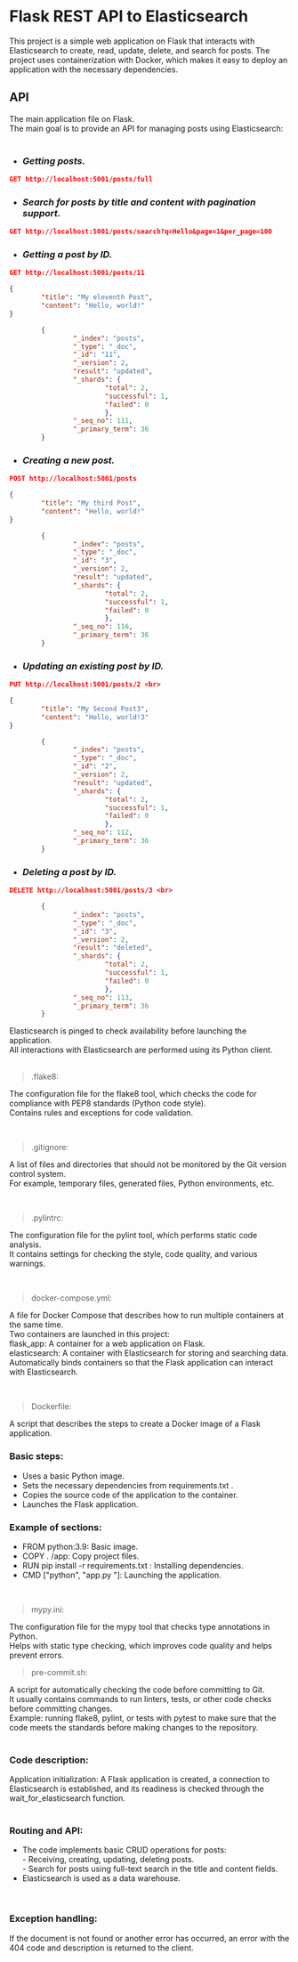 # Flask REST API to Elasticsearch

This project is a simple web application on Flask that interacts with Elasticsearch to create, read, update, delete, and search for posts.
The project uses containerization with Docker, which makes it easy to deploy an application with the necessary dependencies.


## API

The main application file on Flask. <br>
The main goal is to provide an API for managing posts using Elasticsearch:
<br>
<br>
* ### _Getting posts._ <br>

```json
GET http://localhost:5001/posts/full
```

* ### _Search for posts by title and content with pagination support._ <br>

```json
GET http://localhost:5001/posts/search?q=Hello&page=1&per_page=100
```

* ### _Getting a post by ID._ <br>

```json
GET http://localhost:5001/posts/11
```

```json
{
        "title": "My eleventh Post",
        "content": "Hello, world!"
}
```
```json
        {
                "_index": "posts",
                "_type": "_doc",
                "_id": "11",
                "_version": 2,
                "result": "updated",
                "_shards": {
                        "total": 2,
                        "successful": 1,
                        "failed": 0
                        },
                "_seq_no": 111,
                "_primary_term": 36
        }
```

* ### _Creating a new post._

```json
POST http://localhost:5001/posts
```

```json
{
        "title": "My third Post",
        "content": "Hello, world!"
}
```

```json
        {
                "_index": "posts",
                "_type": "_doc",
                "_id": "3",
                "_version": 2,
                "result": "updated",
                "_shards": {
                        "total": 2,
                        "successful": 1,
                        "failed": 0
                        },
                "_seq_no": 116,
                "_primary_term": 36
        }
```

* ### _Updating an existing post by ID._

```json
PUT http://localhost:5001/posts/2 <br>
```

```json
{
        "title": "My Second Post3",
        "content": "Hello, world!3"
}
```
```json
        {
                "_index": "posts",
                "_type": "_doc",
                "_id": "2",
                "_version": 2,
                "result": "updated",
                "_shards": {
                        "total": 2,
                        "successful": 1,
                        "failed": 0
                        },
                "_seq_no": 112,
                "_primary_term": 36
        }
```

* ### _Deleting a post by ID._

```json
DELETE http://localhost:5001/posts/3 <br>
```

```json
        {
                "_index": "posts",
                "_type": "_doc",
                "_id": "3",
                "_version": 2,
                "result": "deleted",
                "_shards": {
                        "total": 2,
                        "successful": 1,
                        "failed": 0
                        },
                "_seq_no": 113,
                "_primary_term": 36
        }
```

Elasticsearch is pinged to check availability before launching the application. <br>
All interactions with Elasticsearch are performed using its Python client. <br>
<br>

>.flake8:<br>

The configuration file for the flake8 tool, which checks the code for compliance with PEP8 standards (Python code style). <br>
Contains rules and exceptions for code validation.</p> <br>


>.gitignore:<br>

A list of files and directories that should not be monitored by the Git version control system. <br>
For example, temporary files, generated files, Python environments, etc.</p> <br>


>.pylintrc:<br>

The configuration file for the pylint tool, which performs static code analysis. <br>
It contains settings for checking the style, code quality, and various warnings.</p> <br>


>docker-compose.yml:<br>

A file for Docker Compose that describes how to run multiple containers at the same time. <br>
Two containers are launched in this project: <br>
    flask_app: A container for a web application on Flask. <br>
    elasticsearch: A container with Elasticsearch for storing and searching data. <br>
Automatically binds containers so that the Flask application can interact with Elasticsearch.</p> <br>


>Dockerfile:<br>

A script that describes the steps to create a Docker image of a Flask application. <br>
### Basic steps:
- Uses a basic Python image. <br>
- Sets the necessary dependencies from requirements.txt . <br>
- Copies the source code of the application to the container. <br>
- Launches the Flask application. <br>
### Example of sections: <br>
- FROM python:3.9: Basic image. <br>
- COPY . /app: Copy project files. <br>
- RUN pip install -r requirements.txt : Installing dependencies. <br>
- CMD ["python", "app.py "]: Launching the application. <br>
<br>


>mypy.ini:<br>

The configuration file for the mypy tool that checks type annotations in Python. <br>
Helps with static type checking, which improves code quality and helps prevent errors.<br>


>pre-commit.sh:<br>

A script for automatically checking the code before committing to Git. <br>
It usually contains commands to run linters, tests, or other code checks before committing changes. <br>
Example: running flake8, pylint, or tests with pytest to make sure that the code meets the standards before making changes to the repository.<br>
<br>

### Code description:<br>

Application initialization: A Flask application is created, a connection to Elasticsearch is established, and its readiness is checked through the wait_for_elasticsearch function.<br>
<br>

### Routing and API:<br>
- The code implements basic CRUD operations for posts: <br>
        - Receiving, creating, updating, deleting posts. <br>
        - Search for posts using full-text search in the title and content fields. <br>
- Elasticsearch is used as a data warehouse.<br>
<br>

### Exception handling:<br>

If the document is not found or another error has occurred, an error with the 404 code and description is returned to the client.
